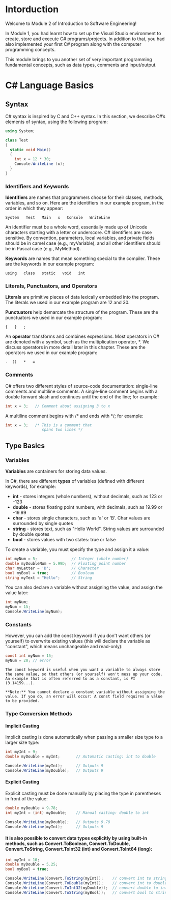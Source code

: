 ﻿# Intorduction
Welcome to Module 2 of Introduction to Software Engineering!

In Module 1, you had learnt how to set up the Visual Studio environment to create, store and execute C# programs/projects. In addition to that, you had also implemented your first C# program along with the computer programming concepts.

This module brings to you another set of very important programming fundamental concepts, such as data types, comments and input/output.

# C# Language Basics

## Syntax
C# syntax is inspired by C and C++ syntax. In this section, we describe C#’s elements of syntax, using the following program:
```c#
using System;

class Test
{
  static void Main()
  {
    int x = 12 * 30;
    Console.WriteLine (x);
  }
}
```

### Identifiers and Keywords
**Identifiers** are names that programmers choose for their classes, methods, variables, and so on. Here are the identifiers in our example program, in the order in which they appear:

```
System   Test   Main   x   Console   WriteLine
```

An identifier must be a whole word, essentially made up of Unicode characters starting with a letter or underscore. C# identifiers are case sensitive. By convention, parameters, local variables, and private fields should be in camel case (e.g., my​Variable), and all other identifiers should be in Pascal case (e.g., MyMethod).

**Keywords** are names that mean something special to the compiler. These are the keywords in our example program:
```
using   class   static   void   int
```

### Literals, Punctuators, and Operators
**Literals** are primitive pieces of data lexically embedded into the program. The literals we used in our example program are 12 and 30.

**Punctuators** help demarcate the structure of the program. These are the punctuators we used in our example program:
```
{   }   ;
```

An **operator** transforms and combines expressions. Most operators in C# are denoted with a symbol, such as the multiplication operator, *. We discuss operators in more detail later in this chapter. These are the operators we used in our example program:
```
.  ()   *   =
```

### Comments
C# offers two different styles of source-code documentation: single-line comments and multiline comments. A single-line comment begins with a double forward slash and continues until the end of the line; for example:
```c#
int x = 3;   // Comment about assigning 3 to x
```

A multiline comment begins with /* and ends with */; for example:
```c#
int x = 3;   /* This is a comment that
                spans two lines */
```

## Type Basics

### Variables 

**Variables** are containers for storing data values.

In C#, there are different **types** of variables (defined with different keywords), for example:

- **int** - stores integers (whole numbers), without decimals, such as 123 or -123
- **double** - stores floating point numbers, with decimals, such as 19.99 or -19.99
- **char** - stores single characters, such as 'a' or 'B'. Char values are surrounded by single quotes
- **string** - stores text, such as "Hello World". String values are surrounded by double quotes
- **bool** - stores values with two states: true or false

To create a variable, you must specify the type and assign it a value:
```c#
int myNum = 5;               // Integer (whole number)
double myDoubleNum = 5.99D;  // Floating point number
char myLetter = 'D';         // Character
bool myBool = true;          // Boolean
string myText = "Hello";     // String
```

You can also declare a variable without assigning the value, and assign the value later:
```c#
int myNum;
myNum = 15;
Console.WriteLine(myNum);
```

### Constants
However, you can add the const keyword if you don't want others (or yourself) to overwrite existing values (this will declare the variable as "constant", which means unchangeable and read-only):
```c#
const int myNum = 15;
myNum = 20; // error
```

```
The const keyword is useful when you want a variable to always store the same value, so that others (or yourself) won't mess up your code. An example that is often referred to as a constant, is PI (3.14159...).

**Note:** You cannot declare a constant variable without assigning the value. If you do, an error will occur: A const field requires a value to be provided.
```

### Type Conversion Methods

#### Implicit Casting

Implicit casting is done automatically when passing a smaller size type to a larger size type:

```c#
int myInt = 9;
double myDouble = myInt;       // Automatic casting: int to double

Console.WriteLine(myInt);      // Outputs 9
Console.WriteLine(myDouble);   // Outputs 9
```

#### Explicit Casting

Explicit casting must be done manually by placing the type in parentheses in front of the value:

```c#
double myDouble = 9.78;
int myInt = (int) myDouble;    // Manual casting: double to int

Console.WriteLine(myDouble);   // Outputs 9.78
Console.WriteLine(myInt);      // Outputs 9
```

#### It is also possible to convert data types explicitly by using built-in methods, such as Convert.ToBoolean, Convert.ToDouble, Convert.ToString, Convert.ToInt32 (int) and Convert.ToInt64 (long):
```c#
int myInt = 10;
double myDouble = 5.25;
bool myBool = true;

Console.WriteLine(Convert.ToString(myInt));    // convert int to string
Console.WriteLine(Convert.ToDouble(myInt));    // convert int to double
Console.WriteLine(Convert.ToInt32(myDouble));  // convert double to int
Console.WriteLine(Convert.ToString(myBool));   // convert bool to string
```